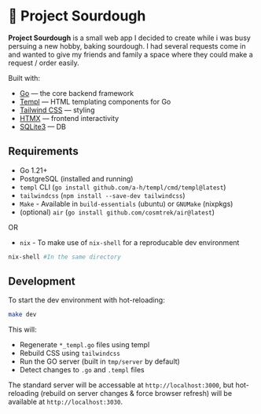 # 🍞 Project Sourdough

**Project Sourdough** is a small web app I decided to create while i was busy
persuing a new hobby, baking sourdough. I had several requests come in and
wanted to give my friends and family a space where they could make a request /
order easily.

Built with:

- [Go](https://go.dev/) — the core backend framework
- [Templ](https://templ.guide/) — HTML templating components for Go
- [Tailwind CSS](https://tailwindcss.com/) — styling
- [HTMX](https://htmx.org/) — frontend interactivity
- [SQLite3](https://sqlite.org/) — DB

## Requirements

- Go 1.21+
- PostgreSQL (installed and running)
- `templ` CLI (`go install github.com/a-h/templ/cmd/templ@latest`)
- `tailwindcss` (`npm install --save-dev tailwindcss`)
- `Make` - Available in `build-essentials` (ubuntu) or `GNUMake` (nixpkgs)
- (optional) `air` (`go install github.com/cosmtrek/air@latest`)

OR

- `nix` - To make use of `nix-shell` for a reproducable dev environment

```bash
nix-shell #In the same directory
```

## Development

To start the dev environment with hot-reloading:

```bash
make dev
```

This will:

- Regenerate `*_templ.go` files using templ
- Rebuild CSS using `tailwindcss`
- Run the GO server (built in `tmp/server` by default)
- Detect changes to `.go` and `.templ` files

The standard server will be accessable at `http://localhost:3000`, but
hot-reloading (rebuild on server changes & force browser refresh) will be
available at `http://localhost:3030`.
